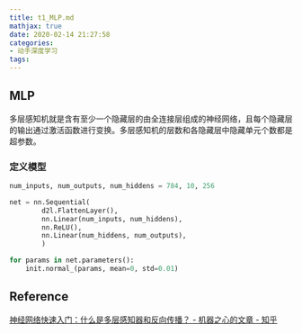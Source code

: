```yaml
---
title: t1_MLP.md
mathjax: true
date: 2020-02-14 21:27:58
categories:
- 动手深度学习
tags:
---
```


## MLP

多层感知机就是含有至少一个隐藏层的由全连接层组成的神经网络，且每个隐藏层的输出通过激活函数进行变换。多层感知机的层数和各隐藏层中隐藏单元个数都是超参数。

### 定义模型

```python
num_inputs, num_outputs, num_hiddens = 784, 10, 256

net = nn.Sequential(
        d2l.FlattenLayer(),
        nn.Linear(num_inputs, num_hiddens),
        nn.ReLU(),
        nn.Linear(num_hiddens, num_outputs),
        )

for params in net.parameters():
	init.normal_(params, mean=0, std=0.01)
```



## Reference

[神经网络快速入门：什么是多层感知器和反向传播？ - 机器之心的文章 - 知乎](https://zhuanlan.zhihu.com/p/23937778)